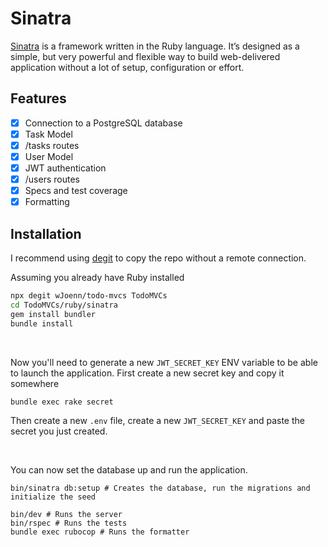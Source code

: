 # Sinatra
[Sinatra](https://github.com/sinatra/sinatra) is a framework written in the Ruby language. It’s designed as a simple, but very powerful and flexible way to build web-delivered application without a lot of setup, configuration or effort.

## Features
- [x] Connection to a PostgreSQL database
- [x] Task Model
- [x] /tasks routes
- [x] User Model
- [x] JWT authentication
- [x] /users routes
- [x] Specs and test coverage
- [x] Formatting

## Installation
I recommend using [degit](https://github.com/Rich-Harris/degit) to copy the repo without a remote connection.

Assuming you already have Ruby installed
```bash
npx degit wJoenn/todo-mvcs TodoMVCs
cd TodoMVCs/ruby/sinatra
gem install bundler
bundle install
```

<br>

Now you'll need to generate a new `JWT_SECRET_KEY` ENV variable to be able to launch the application.
First create a new secret key and copy it somewhere
```bash
bundle exec rake secret
```

Then create a new `.env` file, create a new `JWT_SECRET_KEY` and paste the secret you just created.

<br>

You can now set the database up and run the application.
```
bin/sinatra db:setup # Creates the database, run the migrations and initialize the seed

bin/dev # Runs the server
bin/rspec # Runs the tests
bundle exec rubocop # Runs the formatter
```
